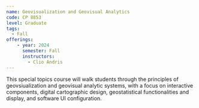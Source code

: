 ```yaml
---
name: Geovisualization and Geovisual Analytics
code: CP 8853
level: Graduate
tags: 
  - Fall
offerings:
    - year: 2024
      semester: Fall
      instructors:
        - Clio Andris
---
```


This special topics course will walk students through the principles of geovsiualization and geovisual analytic systems, with a focus on interactive components, digital cartographic design, geostatistical functionalities and display, and software UI configuration. 
